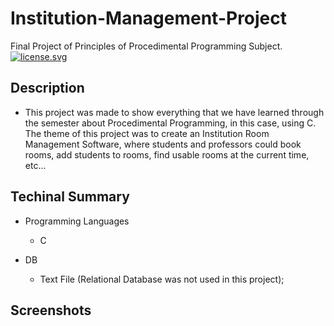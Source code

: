 # Institution-Management-Project
Final Project of Principles of Procedimental Programming Subject.
<a href="http://creativecommons.org/licenses/by-nd/4.0/" target="_blank"><img src="https://img.shields.io/badge/license-CC%20BY--ND-yellow.svg" alt="license.svg"> </a>

Description
------------------------------------
 - This project was made to show everything that we have learned through the semester about Procedimental Programming, in this case, using C. The theme of this project was to create an Institution Room Management Software, where students and professors could book rooms, add students to rooms, find usable rooms at the current time, etc...



Techinal Summary
------------------------------------

- Programming Languages
  - C

- DB
  - Text File (Relational Database was not used in this project);

Screenshots
------------------------------------
